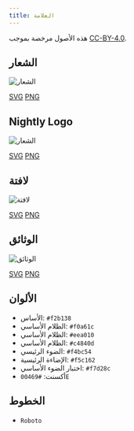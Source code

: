 ```yaml
---
title: العلامة
---
```


هذه الأصول مرخصة بموجب [CC-BY-4.0](https://github.com/LinwoodCloud/Butterfly/blob/develop/BRANDING_LICENSE).

## الشعار

![الشعار](/img/logo.svg)

[SVG](/img/logo.svg) [PNG](/img/logo.png)

## Nightly Logo

![الشعار](/img/nightly.svg)

[SVG](/img/nightly.svg) [PNG](/img/nightly.png)

## لافتة

![لافتة](/img/banner.svg)

[SVG](/img/banner.svg) [PNG](/img/banner.png)

## الوثائق

![الوثائق](/img/docs.svg)

[SVG](/img/docs.svg) [PNG](/img/docs.png)

## الألوان

* الأساس: `#f2b138`
* الظلام الأساسي: `#f0a61c`
* الظلام الأساسي: `#eea010`
* الظلام الأساسي: `#c4840d`
* الضوء الرئيسي: `#f4bc54`
* الإضاءة الرئيسية: `#f5c162`
* اختبار الضوء الأساسي: `#f7d28c`
* أكسنت: `#00469E`

## الخطوط

* `Roboto`
